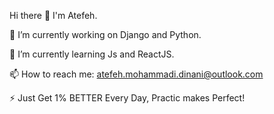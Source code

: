 Hi there 👋 I'm Atefeh.

 🔭 I’m currently working on Django and Python.
 
 🌱 I’m currently learning Js and ReactJS.
 
 📫 How to reach me: atefeh.mohammadi.dinani@outlook.com
 
 ⚡ Just Get 1% BETTER Every Day, Practic makes Perfect!
